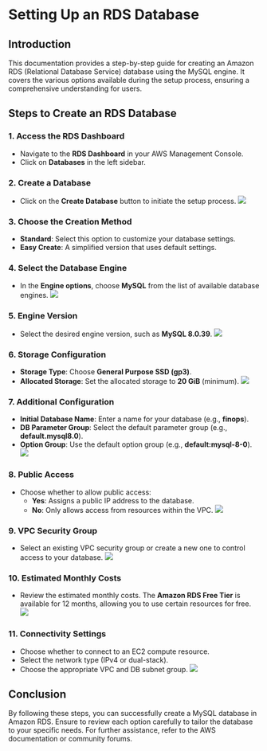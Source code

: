 # Setting Up an RDS Database

## Introduction
This documentation provides a step-by-step guide for creating an Amazon RDS (Relational Database Service) database using the MySQL engine. It covers the various options available during the setup process, ensuring a comprehensive understanding for users.

## Steps to Create an RDS Database

### 1. Access the RDS Dashboard
- Navigate to the **RDS Dashboard** in your AWS Management Console.
- Click on **Databases** in the left sidebar.

### 2. Create a Database
- Click on the **Create Database** button to initiate the setup process.
  ![](/images/create_database.png) 

### 3. Choose the Creation Method
- **Standard**: Select this option to customize your database settings.
- **Easy Create**: A simplified version that uses default settings.

### 4. Select the Database Engine
- In the **Engine options**, choose **MySQL** from the list of available database engines.
  ![](/images/mysql_engine.png) 

### 5. Engine Version
- Select the desired engine version, such as **MySQL 8.0.39**.
  ![](/images/mysql_version.png) 

### 6. Storage Configuration
- **Storage Type**: Choose **General Purpose SSD (gp3)**.
- **Allocated Storage**: Set the allocated storage to **20 GiB** (minimum).
  ![](/images/storage_configuration.png) 

### 7. Additional Configuration
- **Initial Database Name**: Enter a name for your database (e.g., **finops**).
- **DB Parameter Group**: Select the default parameter group (e.g., **default.mysql8.0**).
- **Option Group**: Use the default option group (e.g., **default:mysql-8-0**).
  ![](/images/additional_configuration.png) 

### 8. Public Access
- Choose whether to allow public access:
  - **Yes**: Assigns a public IP address to the database.
  - **No**: Only allows access from resources within the VPC.
  ![](/images/public_access.png) 

### 9. VPC Security Group
- Select an existing VPC security group or create a new one to control access to your database.
  ![](/images/vpc_security_group.png) 

### 10. Estimated Monthly Costs
- Review the estimated monthly costs. The **Amazon RDS Free Tier** is available for 12 months, allowing you to use certain resources for free.
  ![](/images/estimated_costs.png) 

### 11. Connectivity Settings
- Choose whether to connect to an EC2 compute resource.
- Select the network type (IPv4 or dual-stack).
- Choose the appropriate VPC and DB subnet group.
  ![](/images/connectivity_settings.png) 

## Conclusion
By following these steps, you can successfully create a MySQL database in Amazon RDS. Ensure to review each option carefully to tailor the database to your specific needs. For further assistance, refer to the AWS documentation or community forums. 
